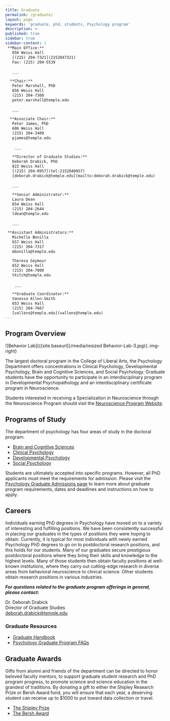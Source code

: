 ```yaml
---
title: Graduate
permalink: /graduate/
layout: page
keywords: 'graduate, phd, students, Psychology program'
description: >-
published: true
sidebar: true
sidebar-content: |
 **Main Office:**   
   656 Weiss Hall    
   [(215) 204-7321](2152047321)   
   Fax: (215) 204-5539     
   
   ___
   
  **Chair:**  
   Peter Marshall, PhD  
   656 Weiss Hall  
   (215) 204-7360  
   peter.marshall@temple.edu  
   
   ___
   
  **Associate Chair:**  
   Peter James, PhD  
   606 Weiss Hall  
   (215) 204-3409  
   pjames@temple.edu  
   
    ___
   
   **Director of Graduate Studies:**  
   Deborah Drabick, PhD     
   822 Weiss Hall  
   [(215) 204-0957](tel:2152040957)  
   [deborah.drabick@temple.edu](mailto:deborah.drabick@temple.edu)  
   
   ___
   
   **Senior Administrator:**  
   Laura Dean  
   654 Weiss Hall   
   (215) 204-2644  
   ldean@temple.edu  
   
   ___
   
 **Assistant Administrators:**  
   Michelle Bonilla  
   657 Weiss Hall   
   (215) 204-7317  
   mbonilla@temple.edu  
       
   Theresa Seymour  
   652 Weiss Hall   
   (215) 204-7008  
   tkitch@temple.edu  
   
    ___
    
   **Graduate Coordinator:**  
   Vanessa Allen-Smith    
   653 Weiss Hall     
   (215) 204-7667    
   [vallens@temple.edu](vallens@temple.edu)   
---
```


## Program Overview
![Behavior Lab]({{site.baseurl}}/media/resized Behavior-Lab-3.jpg){:.img-right}

The largest doctoral program in the College of Liberal Arts, the Psychology Department offers concentrations in Clinical Psychology, Developmental Psychology, Brain and Cognitive Sciences, and Social Psychology. Graduate students have the opportunity to participate in an interdisciplinary program in Developmental Psychopathology and an interdisciplinary certificate program in Neuroscience.

Students interested in receiving a Specialization in Neuroscience through the Neuroscience Program should visit the [Neuroscience Program Website](http://www.cla.temple.edu/neuroscience/).

## Programs of Study
The department of psychology has four areas of study in the doctoral program:

- [Brain and Cognitive Sciences](https://develop.cla.temple.edu/psychology/graduate/brain-and-cognitive-sciences)<br>
- [Clinical Psychology](https://develop.cla.temple.edu/psychology/graduate/clinical-psychology)<br>
- [Developmental Psychology](https://develop.cla.temple.edu/psychology/graduate/developmental-psychology)<br>
- [Social Psychology](https://develop.cla.temple.edu/psychology/graduate/social-psychology)<br>

Students are ultimately accepted into specific programs. However, all PhD applicants must meet the requirements for admission. Please visit the [Psychology Graduate Admissions page](https://liberalarts.temple.edu/admissions/graduate/psychology) to learn more about graduate program requirements, dates and deadlines and instructions on how to apply.

## Careers
Individuals earning PhD degrees in Psychology have moved on to a variety of interesting and fulfilling positions. We have been consistently successful in placing our graduates in the types of positions they were hoping to obtain. Currently, it is typical for most individuals with newly earned Psychology PhD degrees to go on to postdoctoral research positions, and this holds for our students. Many of our graduates secure prestigious postdoctoral positions where they bring their skills and knowledge to the highest levels. Many of those students then obtain faculty positions at well-known institutions, where they carry out cutting-edge research in diverse areas from behavioral neuroscience to clinical science. Other students obtain research positions in various industries.

**_For questions related to the graduate program offerings in general, please contact:_**

Dr. Deborah Drabick<br/>
Director of Graduate Studies<br/>
[deborah.drabick@temple.edu](mailto:deborah.drabick@temple.edu)<br/>

### Graduate Resources
- [Graduate Handbook](https://docs.google.com/document/d/1hoxVN1ol7ZGB10_9N0k8yVxkRDJLcMVYGTp-Nwgbm94/edit?usp=sharing)
- [Psychology Graduate Program FAQs](https://docs.google.com/document/d/1C8k-NlsbcRW-5dyNJdiUJ1cqpUFsR_ba4Y1CLbN-COs/edit?usp=sharing)

## Graduate Awards
Gifts from alumni and friends of the department can be directed to honor beloved faculty mentors, to support graduate student research and PhD program progress, to promote science and science education in the grandest of traditions. By donating a gift to either the Shipley Research Prize or Bersh Award fund, you will ensure that each year, a deserving student can receive up to $1000 to put toward data collection or travel.
- [The Shipley Prize](http://www.cla.temple.edu/psychology/files/2017/01/Psychology-Department-Awards.pdf)
- [The Bersh Award](http://www.cla.temple.edu/psychology/files/2017/01/Psychology-Department-Awards.pdf)
